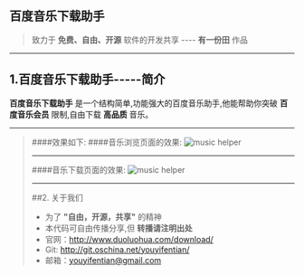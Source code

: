百度音乐下载助手
------
>致力于 **免费、自由、开源** 软件的开发共享 ---- **有一份田** 作品
****
## 1.百度音乐下载助手-----简介
**百度音乐下载助手**  是一个结构简单,功能强大的百度音乐助手,他能帮助你突破 **百度音乐会员**   限制,自由下载 **高品质** 音乐。
****
>####效果如下:
>####音乐浏览页面的效果:
>![music helper][1]
>
>****
>
>####音乐下载页面的效果:
>![music helper][2]
>****
>##2. 关于我们
>* 为了 **"自由，开源，共享"** 的精神
>* 本代码可自由传播分享,但 **转播请注明出处**
>* 官网：http://www.duoluohua.com/download/
>* Git: http://git.oschina.net/youyifentian/
>* 邮箱：youyifentian@gmail.com

  [1]: http://duoluohua.com/myapp/chrome/baidumusic/images/options_1.png
  [2]: http://duoluohua.com/myapp/chrome/baidumusic/images/options_2.png

